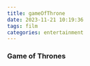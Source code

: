 ```yaml
---
title: gameOfThrone
date: 2023-11-21 10:19:36
tags: film
categories: entertainment
---
```


### Game of Thrones
